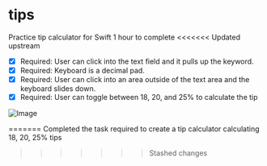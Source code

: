 tips
====

Practice tip calculator for Swift
1 hour to complete
<<<<<<< Updated upstream

 * [x] Required: User can click into the text field and it pulls up the keyword.
 * [x] Required: Keyboard is a decimal pad.
 * [x] Required: User can click into an area outside of the text area and the keyboard slides down.
 * [x] Required: User can toggle between 18, 20, and 25% to calculate the tip

![Image](tips/tips/tips_demo.gif)


 
=======
Completed the task required to create a tip calculator calculating 18, 20, 25% tips



>>>>>>> Stashed changes

